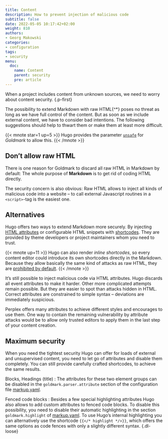 ```yaml
---
title: Content
description: How to prevent injection of malicious code
subtitle: false
date: 2022-05-05 10:17:42+02:00
weight: 810
authors:
- Georg Makowski
categories:
- configuration
tags:
- security
menu:
  doc:
    name: Content
    parent: security
    pre: article
---
```


When a project includes content from unknown sources, we need to worry about content security.
{.p-first} <!--more-->

The possibility to extend Markdown with raw HTML{^\*} poses no threat as long as we have full control of the content. But as soon as we include external content, we have to consider bad intentions. The following suggestions should help to thwart them or make them at least more difficult.

{{< mnote star=1 up=5 >}}
Hugo provides the parameter [`unsafe`](/doc/appendix/config/markup#24) for _Goldmark_ to allow this.
{{< /mnote >}}

## Don’t allow raw HTML

There is one reason for Goldmark to discard all raw HTML in Markdown by default: The whole purpose of **Markdown** is to get rid of coding HTML directly.

The security concern is also obvious: Raw HTML allows to inject all kinds of malicious code into a website – to call external Javascript routines in a `<script>`-tag is the easiest one.

## Alternatives

Hugo offers two ways to extend Markdown more securely. By injecting [HTML attributes](/doc/enhancing/attribute) or configurable HTML snippets with [shortcodes](/doc/enhancing/shortcode). They are provided by theme developers or project maintainers whom you need to trust.

{{< mnote up=11 >}}
Hugo can also render _inline shortcodes_, so every content editor could introduce its own shortcodes directly in the Markdown. Because they allow basically the same kind of attacks as raw HTML, they are [prohibited by default](/doc/appendix/config/securityyaml#5).
{{< /mnote >}}

It’s still possible to inject malicious code via HTML attributes. Hugo discards all event attributes to make it harder. Other more complicated attempts remain possible. But they are easier to spot than attacks hidden in HTML. Correct attributes are constrained to simple syntax – deviations are immediately suspicious.

Perplex offers many attributes to achieve different styles and encourages to use them. One way to contain the remaining vulnerability by attribute attacks would be to allow only trusted editors to apply them in the last step of your content creation.

## Maximum security

When you need the tightest security Hugo can offer for loads of external and unsupervised content, you need to let go of attributes and disable them completely. You can still provide carefully crafted shortcodes, to achieve the same results.

Blocks,
Headings (title)
: The attributes for these two element groups can be disabled in the `goldmark.parser.attribute` section of the configuration file [markup.yaml](/doc/appendix/config/markup#19).

Fenced code blocks
: Besides a few special highlighting attributes Hugo also allows to add custom attributes to fenced code blocks. To disable this possibility, you need to disable their automatic highlighting in the section `goldmark.highlight` of [markup.yaml](/doc/appendix/config/markup#32). To use Hugo’s internal highlighting you can alternatively use the shortcode `{{</* highlight */>}}`, which offers the same options as code fences with only a slightly different syntax.
{.dl-loose}
